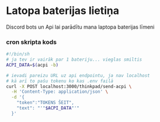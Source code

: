 # Latopa baterijas lietiņa

Discord bots un Api lai parādītu mana laptopa baterijas līmeni

### cron skripta kods

```sh
#!/bin/sh
# ja tev ir vairāk par 1 bateriju... vieglas smiltis
ACPI_DATA=$(acpi -b)

# ievadi pareizu URL uz api endpointu, ja nav localhost
# kā arī to pašu tokenu ko kas .env failā
curl -X POST localhost:3000/thinkpad/send-acpi \
  -H 'Content-Type: application/json' \
  -d '{
    "token":"TOKENS ŠEIT",
    "text": "'"$ACPI_DATA"'"
  }'
```
